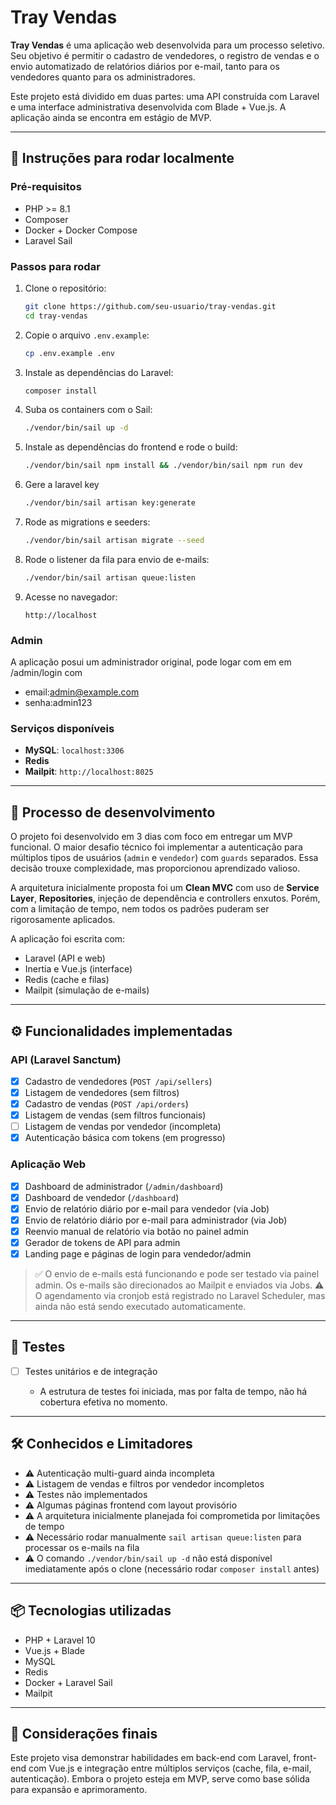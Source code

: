 # Tray Vendas

**Tray Vendas** é uma aplicação web desenvolvida para um processo seletivo. Seu objetivo é permitir o cadastro de vendedores, o registro de vendas e o envio automatizado de relatórios diários por e-mail, tanto para os vendedores quanto para os administradores.

Este projeto está dividido em duas partes: uma API construída com Laravel e uma interface administrativa desenvolvida com Blade + Vue.js. A aplicação ainda se encontra em estágio de MVP.

---

## 💪 Instruções para rodar localmente

### Pré-requisitos

* PHP >= 8.1
* Composer
* Docker + Docker Compose
* Laravel Sail

### Passos para rodar

1. Clone o repositório:

   ```bash
   git clone https://github.com/seu-usuario/tray-vendas.git
   cd tray-vendas
   ```

2. Copie o arquivo `.env.example`:

   ```bash
   cp .env.example .env
   ```

3. Instale as dependências do Laravel:

   ```bash
   composer install
   ```

4. Suba os containers com o Sail:

   ```bash
   ./vendor/bin/sail up -d
   ```

5. Instale as dependências do frontend e rode o build:

   ```bash
   ./vendor/bin/sail npm install && ./vendor/bin/sail npm run dev
    ```
6. Gere a laravel key
   ```bash
   ./vendor/bin/sail artisan key:generate
   ```

7. Rode as migrations e seeders:

   ```bash
   ./vendor/bin/sail artisan migrate --seed
   ```

8. Rode o listener da fila para envio de e-mails:

   ```bash
   ./vendor/bin/sail artisan queue:listen
   ```

9. Acesse no navegador:

   ```
   http://localhost
   ```
### Admin

A aplicação posui um administrador original, pode logar com em em /admin/login com
- email:admin@example.com
- senha:admin123

### Serviços disponíveis

* **MySQL**: `localhost:3306`
* **Redis**
* **Mailpit**: `http://localhost:8025`

---

## 🧐 Processo de desenvolvimento

O projeto foi desenvolvido em 3 dias com foco em entregar um MVP funcional. O maior desafio técnico foi implementar a autenticação para múltiplos tipos de usuários (`admin` e `vendedor`) com `guards` separados. Essa decisão trouxe complexidade, mas proporcionou aprendizado valioso.

A arquitetura inicialmente proposta foi um **Clean MVC** com uso de **Service Layer**, **Repositories**, injeção de dependência e controllers enxutos. Porém, com a limitação de tempo, nem todos os padrões puderam ser rigorosamente aplicados.

A aplicação foi escrita com:

* Laravel (API e web)
* Inertia e Vue.js (interface)
* Redis (cache e filas)
* Mailpit (simulação de e-mails)

---

## ⚙️ Funcionalidades implementadas

### API (Laravel Sanctum)

* [x] Cadastro de vendedores (`POST /api/sellers`)
* [x] Listagem de vendedores (sem filtros)
* [x] Cadastro de vendas (`POST /api/orders`)
* [x] Listagem de vendas (sem filtros funcionais)
* [ ] Listagem de vendas por vendedor (incompleta)
* [x] Autenticação básica com tokens (em progresso)

### Aplicação Web

* [x] Dashboard de administrador (`/admin/dashboard`)
* [x] Dashboard de vendedor (`/dashboard`)
* [x] Envio de relatório diário por e-mail para vendedor (via Job)
* [x] Envio de relatório diário por e-mail para administrador (via Job)
* [x] Reenvio manual de relatório via botão no painel admin
* [x] Gerador de tokens de API para admin
* [x] Landing page e páginas de login para vendedor/admin

> ✅ O envio de e-mails está funcionando e pode ser testado via painel admin. Os e-mails são direcionados ao Mailpit e enviados via Jobs.
> ⚠️ O agendamento via cronjob está registrado no Laravel Scheduler, mas ainda não está sendo executado automaticamente.

---

## 🧰 Testes

* [ ] Testes unitários e de integração

  * A estrutura de testes foi iniciada, mas por falta de tempo, não há cobertura efetiva no momento.

---

## 🛠️ Conhecidos e Limitadores

* ⚠️ Autenticação multi-guard ainda incompleta
* ⚠️ Listagem de vendas e filtros por vendedor incompletos
* ⚠️ Testes não implementados
* ⚠️ Algumas páginas frontend com layout provisório
* ⚠️ A arquitetura inicialmente planejada foi comprometida por limitações de tempo
* ⚠️ Necessário rodar manualmente `sail artisan queue:listen` para processar os e-mails na fila
* ⚠️ O comando `./vendor/bin/sail up -d` não está disponível imediatamente após o clone (necessário rodar `composer install` antes)

---

## 📦 Tecnologias utilizadas

* PHP + Laravel 10
* Vue.js + Blade
* MySQL
* Redis
* Docker + Laravel Sail
* Mailpit

---

## 🚀 Considerações finais

Este projeto visa demonstrar habilidades em back-end com Laravel, front-end com Vue.js e integração entre múltiplos serviços (cache, fila, e-mail, autenticação). Embora o projeto esteja em MVP, serve como base sólida para expansão e aprimoramento.
